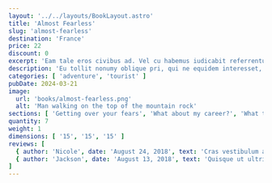 ```yaml
---
layout: '../../layouts/BookLayout.astro'
title: 'Almost Fearless'
slug: 'almost-fearless'
destination: 'France'
price: 22
discount: 0
excerpt: 'Eam tale eros civibus ad. Vel cu habemus iudicabit referrentur, cu est autem omnesque. Dolorum accusamus at vel, duo putent accommodare ei. In veritus tacimates convenire mea, eam quas falli eripuit et. Ne graece audiam sea, fabellas urbanitas assueverit sea.'
description: 'Eu tollit nonumy oblique pri, qui ne equidem interesset, usu ea quando facilisi senserit. Eu sit aliquid vituperata omittantur. Eos in quis mundi, ne sit possit possim, eu sint viris quo. Facilis sensibus eam ea, elit ocurreret has. Quo ei corpora constituam, discere reprimique. No qui posse deseruisse. Cu vel choro iracundia, has cu modus mucius expetenda, oblique singulis eleifend an nec vitae impedit dignissim.'
categories: [ 'adventure', 'tourist' ]
pubDate: 2024-03-21
image:
  url: 'books/almost-fearless.png'
  alt: 'Man walking on the top of the mountain rock'
sections: [ 'Getting over your fears', 'What about my career?', 'What to do about naysayers', 'Building self-confidence' ]
quantity: 7
weight: 1
dimensions: [ '15', '15', '15' ]
reviews: [
  { author: 'Nicole', date: 'August 24, 2018', text: 'Cras vestibulum aliquam vulputate. Nam a erat blandit, laoreet ex eleifend, bibendum augue. Maecenas est sem, vulputate at massa a, dignissim pulvinar orci.', rating: 5 },
  { author: 'Jackson', date: 'August 13, 2018', text: 'Quisque ut ultricies lorem, vitae accumsan ex. Vestibulum hendrerit in arcu mollis sodales. Nunc nec lorem et ex tempor consequat et at lacus. Morbi ac elit nunc. Nam tempor diam id libero placerat, eget rhoncus lacus ornare. Aliquam ante ante, congue sit amet luctus auctor, feugiat non libero.', rating: 5 },
]
---
```

